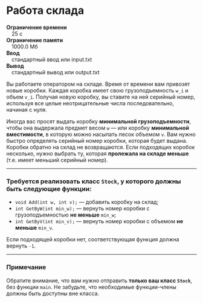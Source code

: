 # Работа склада

**Ограничение времени**  
 25 с  
**Ограничение памяти**  
 1000.0 Мб  
**Ввод**  
 стандартный ввод или input.txt  
**Вывод**  
 стандартный вывод или output.txt  

Вы работаете оператором на складе. Время от времени вам привозят новые коробки. Каждая коробка имеет свою грузоподъемность `w_i` и объем `v_i`. Получая новую коробку, вы ставите на ней серийный номер, используя все целые неотрицательные числа последовательно, начиная с нуля.

Иногда вас просят выдать коробку **минимальной грузоподъемности**, чтобы она выдержала предмет весом `w` — или коробку **минимальной вместимости**, в которую можно насыпать песок объемом `v`. Вам нужно быстро определять серийный номер коробки, которая будет выдана. Коробки обратно на склад не возвращаются. Если подходящих коробок несколько, нужно выбрать ту, которая **пролежала на складе меньше** (т.е. имеет меньший серийный номер).

---

### Требуется реализовать класс `Stock`, у которого должны быть следующие функции:

- `void Add(int w, int v);` — добавить коробку на склад;
- `int GetByW(int min_w);` — вернуть номер коробки с грузоподъемностью **не меньше** `min_w`;
- `int GetByV(int min_v);` — вернуть номер коробки с объемом **не меньше** `min_v`.

Если подходящей коробки нет, соответствующая функция должна вернуть `-1`.

---

### Примечание

Обратите внимание, что вам нужно отправить **только ваш класс `Stock`**, без функции `main`. Не забудьте, что необходимые функции-члены должны быть доступны вне класса.